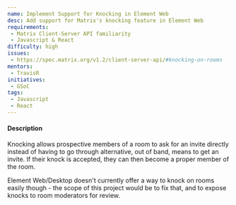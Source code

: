 ```yaml
---
name: Implement Support for Knocking in Element Web
desc: Add support for Matrix's knocking feature in Element Web
requirements:
 - Matrix Client-Server API familiarity
 - Javascript & React
difficulty: high
issues:
 - https://spec.matrix.org/v1.2/client-server-api/#knocking-on-rooms
mentors:
 - TravisR
initiatives:
 - GSoC
tags:
 - Javascript
 - React
---
```


#### Description

Knocking allows prospective members of a room to ask for an invite directly
instead of having to go through alternative, out of band, means to get an
invite. If their knock is accepted, they can then become a proper member of the
room. 

Element Web/Desktop doesn't currently offer a way to knock on rooms
easily though - the scope of this project would be to fix that, and to expose
knocks to room moderators for review.

